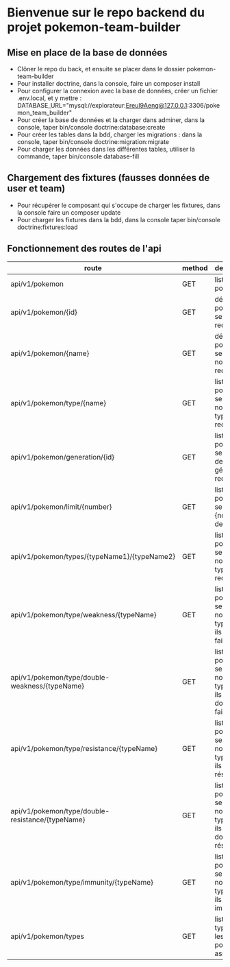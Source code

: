 # Bienvenue sur le repo backend du projet pokemon-team-builder

  ## Mise en place de la base de données

  - Clôner le repo du back, et ensuite se placer dans le dossier pokemon-team-builder
  - Pour installer doctrine, dans la console, faire un composer install
  - Pour configurer la connexion avec la base de données, créer un fichier .env.local, et y mettre : DATABASE_URL="mysql://explorateur:Ereul9Aeng@127.0.0.1:3306/pokemon_team_builder"
  - Pour créer la base de données et la charger dans adminer, dans la console, taper bin/console doctrine:database:create
  - Pour créer les tables dans la bdd, charger les migrations : dans la console, taper bin/console doctrine:migration:migrate
  - Pour charger les données dans les différentes tables, utiliser la commande, taper bin/console database-fill

  ## Chargement des fixtures (fausses données de user et team)

  - Pour récupérer le composant qui s'occupe de charger les fixtures, dans la console faire un composer update
  - Pour charger les fixtures dans la bdd, dans la console taper bin/console doctrine:fixtures:load


  ## Fonctionnement des routes de l'api 

| route                                            | method | description                                                                   | controller | nom                                 |
| ------------------------------------------------ | ------ | ----------------------------------------------------------------------------- | ---------- | ----------------------------------- |
| api/v1/pokemon                                   | GET    | liste des pokemons                                                            | Api        | api_v1_pokemon                      |
| api/v1/pokemon/{id}                              | GET    | détail d'un pokemon selon l'id recherché                                      | Api        | api_v1_pokemon_by_id                |
| api/v1/pokemon/{name}                            | GET    | détail d'un pokemon selon le nom recherché                                    | Api        | api_v1_pokemon_by_name              |
| api/v1/pokemon/type/{name}                       | GET    | liste des pokemons selon le nom du type recherché                             | Api        | api_v1_pokemon_by_type_name         |
| api/v1/pokemon/generation/{id}                   | GET    | liste des pokemons selon l'id de la génération recherchée                     | Api        | api_v1_pokemon_generation_by_id     |
| api/v1/pokemon/limit/{number}                    | GET    | liste des pokemons selon le {nombre} demandé                                  | Api        | api_v1_pokemon_limit                |
| api/v1/pokemon/types/{typeName1}/{typeName2}     | GET    | liste des pokemons selon le nom des types recherchés                          | Api        | api_v1_pokemon_by_double_type       |
| api/v1/pokemon/type/weakness/{typeName}          | GET    | liste des pokemons selon le nom du type auquel ils sont faibles               | Api        | api_v1_pokemon_by_weakness          |
| api/v1/pokemon/type/double-weakness/{typeName}   | GET    | liste des pokemons selon le nom du type auquel ils sont doublement faibles    | Api        | api_v1_pokemon_by_double_weakness   |
| api/v1/pokemon/type/resistance/{typeName}        | GET    | liste des pokemons selon le nom du type auquel ils sont résistants            | Api        | api_v1_pokemon_by_resistance        |
| api/v1/pokemon/type/double-resistance/{typeName} | GET    | liste des pokemons selon le nom du type auquel ils sont doublement résistants | Api        | api_v1_pokemon_by_double-resistance |
| api/v1/pokemon/type/immunity/{typeName}          | GET    | liste des pokemons selon le nom du type auquel ils sont immunisés             | Api        | api_v1_pokemon_by_immunity          |
| api/v1/pokemon/types                             | GET    | liste des types (sans les pokemons associés)                                  | Api        | api_v1_types                        |
